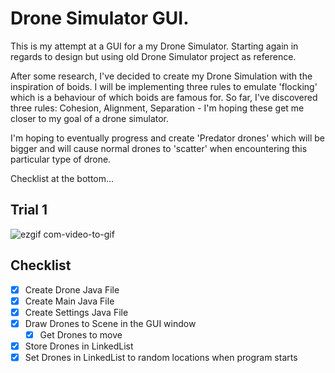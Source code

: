 # Drone Simulator GUI.
This is my attempt at a GUI for a my Drone Simulator. Starting again in regards to design but using old Drone Simulator project as reference.

After some research, I've decided to create my Drone Simulation with the inspiration of boids. I will be implementing three rules to emulate 'flocking' which is a behaviour of which boids are famous for. So far, I've discovered three rules: Cohesion, Alignment, Separation - I'm hoping these get me closer to my goal of a drone simulator. 

I'm hoping to eventually progress and create 'Predator drones' which will be bigger and will cause normal drones to 'scatter' when encountering this particular type of drone.

Checklist at the bottom...
## Trial 1
![ezgif com-video-to-gif](https://user-images.githubusercontent.com/45906280/72012793-746a8100-3254-11ea-8f74-5337587502a2.gif)




## Checklist
- [x] Create Drone Java File
- [x] Create Main Java File
- [x] Create Settings Java File
- [x] Draw Drones to Scene in the GUI window
	- [x] Get Drones to move
- [x] Store Drones in LinkedList
- [x] Set Drones in LinkedList to random locations when program starts
